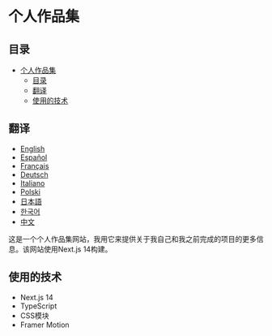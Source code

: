 # 个人作品集

## 目录

- [个人作品集](#个人作品集)
  - [目录](#目录)
  - [翻译](#翻译)
  - [使用的技术](#使用的技术)

## 翻译

- [English](/README.md)
- [Español](/docs/README.es.md)
- [Français](/docs/README.fr.md)
- [Deutsch](/docs/README.de.md)
- [Italiano](/docs/README.it.md)
- [Polski](/docs/README.pl.md)
- [日本語](/docs/README.ja.md)
- [한국어](/docs/README.ko.md)
- [中文](/docs/README.zh.md)

这是一个个人作品集网站，我用它来提供关于我自己和我之前完成的项目的更多信息。该网站使用Next.js 14构建。

## 使用的技术

- Next.js 14
- TypeScript
- CSS模块
- Framer Motion